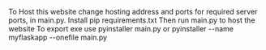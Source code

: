 To Host this website change hosting address and ports for required server ports, in main.py.
Install pip requirements.txt
Then run main.py to host the website
To export exe use pyinstaller main.py
or pyinstaller --name myflaskapp --onefile main.py
